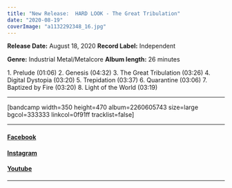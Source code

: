 ```yaml
---
title: "New Release:  HARD LOOK - The Great Tribulation"
date: "2020-08-19"
coverImage: "a1132292348_16.jpg"
---
```


**Release Date:** August 18, 2020 **Record Label:** Independent

**Genre:** Industrial Metal/Metalcore **Album length:** 26 minutes

1\. Prelude (01:06) 2. Genesis (04:32) 3. The Great Tribulation (03:26) 4. Digital Dystopia (03:20) 5. Trepidation (03:37) 6. Quarantine (03:06) 7. Baptized by Fire (03:20) 8. Light of the World (03:19)

* * *

\[bandcamp width=350 height=470 album=2260605743 size=large bgcol=333333 linkcol=0f91ff tracklist=false\]

* * *

#### [Facebook](https://web.facebook.com/hardlookband)

#### [Instagram](https://www.instagram.com/hardlookband/)

#### [Youtube](https://www.youtube.com/channel/UCqTa9-AEzy1MCzs_36yX8VA/featured)

* * *
